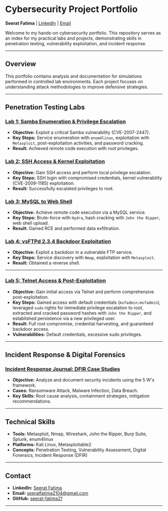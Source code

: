 # Cybersecurity Project Portfolio

**Seerat Fatima** | [LinkedIn](https://www.linkedin.com/in/seerat-fatima-cyb/) | [Email](mailto:seeratfatima2104@gmail.com)

Welcome to my hands-on cybersecurity portfolio. This repository serves as an index for my practical labs and projects, demonstrating skills in penetration testing, vulnerability exploitation, and incident response.

---

## Overview

This portfolio contains analysis and documentation for simulations performed in controlled lab environments. Each project focuses on understanding attack methodologies to improve defensive strategies.

---

## Penetration Testing Labs

### [Lab 1: Samba Enumeration & Privilege Escalation](https://github.com/seerat-fatima21/Samba-Exp)
- **Objective:** Exploit a critical Samba vulnerability (CVE-2007-2447).
- **Key Steps:** Service enumeration with `enum4linux`, exploitation with `Metasploit`, post-exploitation activities, and password cracking.
- **Result:** Achieved remote code execution with root privileges.

### [Lab 2: SSH Access & Kernel Exploitation](https://github.com/seerat-fatima21/SSH-exp)
- **Objective:** Gain SSH access and perform local privilege escalation.
- **Key Steps:** SSH login with compromised credentials, kernel vulnerability (CVE-2009-1185) exploitation.
- **Result:** Successfully escalated privileges to root.

### [Lab 3: MySQL to Web Shell](https://github.com/seerat-fatima21/mysql-exp)
- **Objective:** Achieve remote code execution via a MySQL service.
- **Key Steps:** Brute-force with `Hydra`, hash cracking with `John the Ripper`, web shell upload.
- **Result:** Gained RCE and performed data exfiltration.

### [Lab 4: vsFTPd 2.3.4 Backdoor Exploitation](https://github.com/seerat-fatima21/ftp-exp)
- **Objective:** Exploit a backdoor in a vulnerable FTP service.
- **Key Steps:** Service discovery with `Nmap`, exploitation with `Metasploit`.
- **Result:** Obtained a reverse shell.

---

### [Lab 5: Telnet Access & Post-Exploitation](https://github.com/seerat-fatima21/Telnet-Exp)
- **Objective:** Gain initial access via Telnet and perform comprehensive post-exploitation.
- **Key Steps:** Gained access with default credentials (`msfadmin:msfadmin`), leveraged `sudo` rights for immediate privilege escalation to root, extracted and cracked password hashes with `John the Ripper`, and established persistence via a new privileged user.
- **Result:** Full root compromise, credential harvesting, and guaranteed backdoor access.
- **Vulnerabilities:** Default credentials, excessive sudo privileges.

---


## Incident Response & Digital Forensics

### [Incident Response Journal: DFIR Case Studies](https://github.com/seerat-fatima21/DFIR-Case-Studies)
- **Objective:** Analyze and document security incidents using the 5 W's framework.
- **Cases:** Ransomware Attack, Malware Infection, Data Breach.
- **Key Skills:** Root cause analysis, containment strategies, mitigation recommendations.

---

## Technical Skills

- **Tools:** Metasploit, Nmap, Wireshark, John the Ripper, Burp Suite, Splunk, enum4linux
- **Platforms:** Kali Linux, Metasploitable2
- **Concepts:** Penetration Testing, Vulnerability Assessment, Digital Forensics, Incident Response (DFIR)

---

## Contact

- **LinkedIn:** [Seerat Fatima](https://www.linkedin.com/in/seerat-fatima-cyb/)
- **Email:** seeratfatima2104@gmail.com
- **GitHub:** [seerat-fatima21](https://github.com/seerat-fatima21)

---
